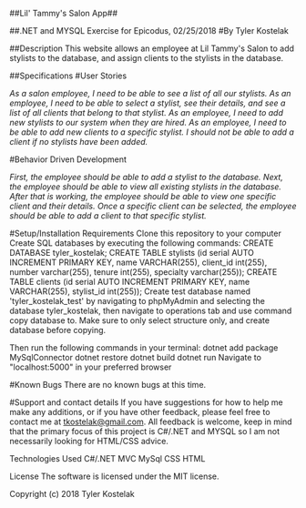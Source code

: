 ##Lil' Tammy's Salon App##

##.NET and MYSQL Exercise for Epicodus, 02/25/2018
#By Tyler Kostelak

##Description
This website allows an employee at Lil Tammy's Salon to add stylists to the database, and assign clients to the stylists in the database.

##Specifications
#User Stories

*As a salon employee, I need to be able to see a list of all our stylists.*
*As an employee, I need to be able to select a stylist, see their details, and see a list of all clients that belong to that stylist.*
*As an employee, I need to add new stylists to our system when they are hired.*
*As an employee, I need to be able to add new clients to a specific stylist. I should not be able to add a client if no stylists have been added.*

#Behavior Driven Development

*First, the employee should be able to add a stylist to the database.*
*Next, the employee should be able to view all existing stylists in the database.*
*After that is working, the employee should be able to view one specific client and their details.*
*Once a specific client can be selected, the employee should be able to add a client to that specific stylist.*

#Setup/Installation Requirements
Clone this repository to your computer
Create SQL databases by executing the following commands:
CREATE DATABASE tyler_kostelak;
CREATE TABLE stylists (id serial AUTO INCREMENT PRIMARY KEY, name VARCHAR(255), client_id	int(255), number	varchar(255), tenure	int(255), specialty	varchar(255));
CREATE TABLE clients (id serial AUTO INCREMENT PRIMARY KEY, name VARCHAR(255), stylist_id	int(255));
Create test database named 'tyler_kostelak_test' by navigating to phpMyAdmin and selecting the database tyler_kostelak, then navigate to operations tab and use command copy database to. Make sure to only select structure only, and create database before copying.

Then run the following commands in your terminal:
dotnet add package MySqlConnector
dotnet restore
dotnet build
dotnet run
Navigate to "localhost:5000" in your preferred browser

#Known Bugs
There are no known bugs at this time.

#Support and contact details
If you have suggestions for how to help me make any additions, or if you have other feedback, please feel free to contact me at tkostelak@gmail.com. All feedback is welcome, keep in mind that the primary focus of this project is C#/.NET and MYSQL so I am not necessarily looking for HTML/CSS advice.

Technologies Used
C#/.NET MVC
MySql
CSS
HTML

License
The software is licensed under the MIT license.

Copyright (c) 2018 Tyler Kostelak
